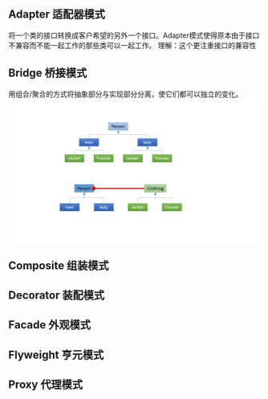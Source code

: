 ## Adapter 适配器模式

将一个类的接口转换成客户希望的另外一个接口。Adapter模式使得原本由于接口不兼容而不能一起工作的那些类可以一起工作。
理解：这个更注重接口的兼容性

## Bridge 桥接模式

用组合/聚合的方式将抽象部分与实现部分分离，使它们都可以独立的变化。
![bridge][1]

[1]: /doc/pic/bridge.jpg "Bridge pattern"

## Composite 组装模式

## Decorator 装配模式
## Facade 外观模式
## Flyweight 亨元模式
## Proxy 代理模式